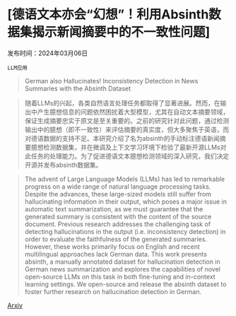 # [德语文本亦会“幻想”！利用Absinth数据集揭示新闻摘要中的不一致性问题]

发布时间：2024年03月06日

`LLM应用`

> German also Hallucinates! Inconsistency Detection in News Summaries with the Absinth Dataset

> 随着LLMs的兴起，各类自然语言处理任务都取得了显著进展。然而，在输出中产生臆想信息的问题依然困扰着大型模型，尤其在自动文本摘要领域，保证生成摘要忠实于原文是至关重要的。之前的研究针对此问题，通过检测输出中的臆想（即不一致性）来评估摘要的真实度，但大多聚焦于英语，而对德语数据的支持不足。本研究介绍了名为absinth的手动标注德语新闻摘要臆想检测数据集，并在微调及上下文学习环境下检验了最新开源LLMs对此任务的处理能力。为了促进德语文本臆想检测领域的深入研究，我们决定开源并发布absinth数据集。

> The advent of Large Language Models (LLMs) has led to remarkable progress on a wide range of natural language processing tasks. Despite the advances, these large-sized models still suffer from hallucinating information in their output, which poses a major issue in automatic text summarization, as we must guarantee that the generated summary is consistent with the content of the source document. Previous research addresses the challenging task of detecting hallucinations in the output (i.e. inconsistency detection) in order to evaluate the faithfulness of the generated summaries. However, these works primarily focus on English and recent multilingual approaches lack German data. This work presents absinth, a manually annotated dataset for hallucination detection in German news summarization and explores the capabilities of novel open-source LLMs on this task in both fine-tuning and in-context learning settings. We open-source and release the absinth dataset to foster further research on hallucination detection in German.

[Arxiv](https://arxiv.org/abs/2403.03750)